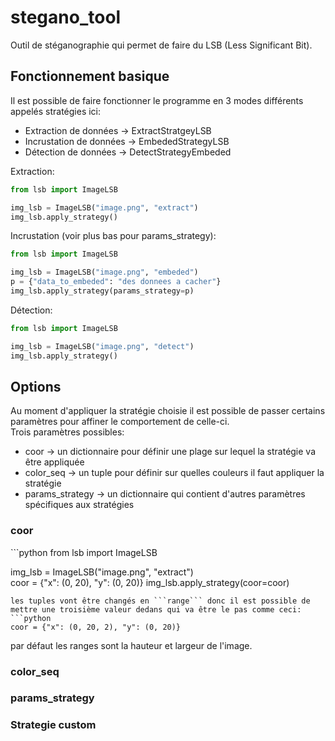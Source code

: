 # stegano_tool

Outil de stéganographie qui permet de faire du LSB (Less Significant Bit).  

## Fonctionnement basique  

Il est possible de faire fonctionner le programme en 3 modes différents appelés stratégies ici:  
* Extraction de données  -> ExtractStratgeyLSB
* Incrustation de données  -> EmbededStrategyLSB
* Détection de données  -> DetectStrategyEmbeded

Extraction:  
```python
from lsb import ImageLSB  

img_lsb = ImageLSB("image.png", "extract")  
img_lsb.apply_strategy()  
```

Incrustation (voir plus bas pour params_strategy):  
```python
from lsb import ImageLSB  

img_lsb = ImageLSB("image.png", "embeded")  
p = {"data_to_embeded": "des donnees a cacher"}
img_lsb.apply_strategy(params_strategy=p)  
```

Détection:  
```python
from lsb import ImageLSB  

img_lsb = ImageLSB("image.png", "detect")  
img_lsb.apply_strategy()  
```

## Options  

Au moment d'appliquer la stratégie choisie il est possible de passer certains paramètres pour affiner le comportement de celle-ci.  
Trois paramètres possibles:
* coor -> un dictionnaire pour définir une plage sur lequel la stratégie va être appliquée  
* color_seq -> un tuple pour définir sur quelles couleurs il faut appliquer la stratégie  
* params_strategy -> un dictionnaire qui contient d'autres paramètres spécifiques aux stratégies  

<h3>coor</h3>
```python
from lsb import ImageLSB  

img_lsb = ImageLSB("image.png", "extract")  
coor = {"x": (0, 20), "y": (0, 20)}
img_lsb.apply_strategy(coor=coor)
```
les tuples vont être changés en ```range``` donc il est possible de mettre une troisième valeur dedans qui va être le pas comme ceci: 
```python 
coor = {"x": (0, 20, 2), "y": (0, 20)}
```
par défaut les ranges sont la hauteur et largeur de l'image.  

<h3>color_seq</h3>
<h3>params_strategy</h3>

<h3> Strategie custom </h3>

